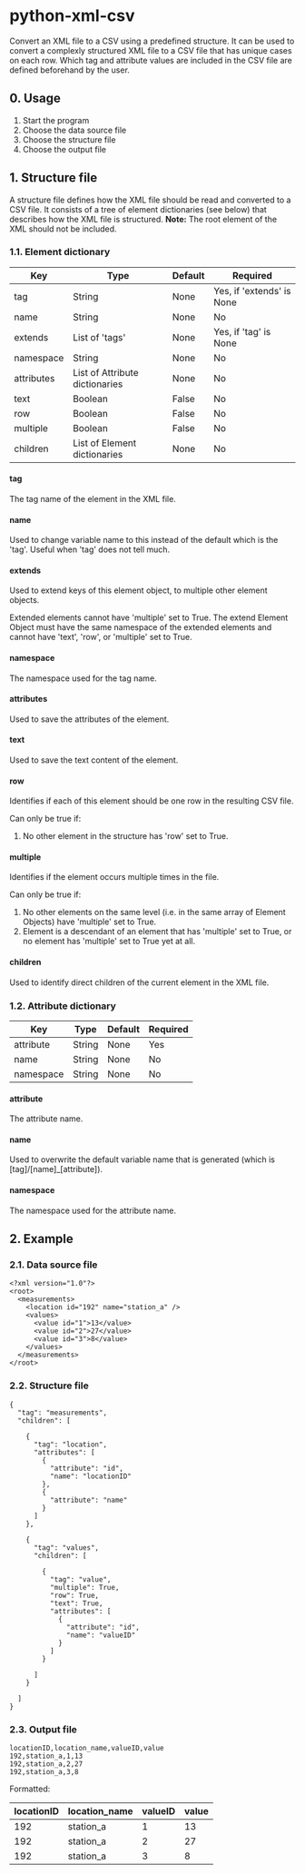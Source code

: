 # python-xml-csv
Convert an XML file to a CSV using a predefined structure. It can be used to convert a complexly structured XML file to a CSV file that has unique cases on each row. Which tag and attribute values are included in the CSV file are defined beforehand by the user.

## 0. Usage
1. Start the program
2. Choose the data source file
3. Choose the structure file
4. Choose the output file

## 1. Structure file
A structure file defines how the XML file should be read and converted to a CSV file. It consists of a tree of element dictionaries (see below) that describes how the XML file is structured. **Note:** The root element of the XML should not be included.

### 1.1. Element dictionary

Key        | Type                           | Default | Required
-----------|--------------------------------|---------|--------------------------
tag        | String                         | None    | Yes, if 'extends' is None
name       | String                         | None    | No
extends    | List of 'tags'                 | None    | Yes, if 'tag' is None
namespace  | String                         | None    | No
attributes | List of Attribute dictionaries | None    | No
text       | Boolean                        | False   | No
row        | Boolean                        | False   | No
multiple   | Boolean                        | False   | No
children   | List of Element dictionaries   | None    | No

#### tag
The tag name of the element in the XML file.

#### name
Used to change variable name to this instead of the default which is the 'tag'. Useful when 'tag' does not tell much.

#### extends
Used to extend keys of this element object, to multiple other element objects.

Extended elements cannot have 'multiple' set to True.
The extend Element Object must have the same namespace of the extended elements and cannot have 'text', 'row', or 'multiple' set to True.

#### namespace
The namespace used for the tag name.

#### attributes
Used to save the attributes of the element.

#### text
Used to save the text content of the element.

#### row
Identifies if each of this element should be one row in the resulting CSV file.

Can only be true if:
1. No other element in the structure has 'row' set to True.

#### multiple
Identifies if the element occurs multiple times in the file.

Can only be true if:
1. No other elements on the same level (i.e. in the same array of Element Objects) have 'multiple' set to True.
2. Element is a descendant of an element that has 'multiple' set to True, or no element has 'multiple' set to True yet at all.

#### children
Used to identify direct children of the current element in the XML file.

### 1.2. Attribute dictionary

Key       | Type   | Default | Required
----------|--------|---------|---------
attribute | String | None    | Yes
name      | String | None    | No
namespace | String | None    | No

#### attribute
The attribute name.

#### name
Used to overwrite the default variable name that is generated (which is [tag]/[name]\_[attribute]).

#### namespace
The namespace used for the attribute name.

## 2. Example

### 2.1. Data source file
```
<?xml version="1.0"?>
<root>
  <measurements>
    <location id="192" name="station_a" />
    <values>
      <value id="1">13</value>
      <value id="2">27</value>
      <value id="3">8</value>
    </values>
  </measurements>
</root>
```

### 2.2. Structure file
```
{
  "tag": "measurements",
  "children": [

    {
      "tag": "location",
      "attributes": [
        {
          "attribute": "id",
          "name": "locationID"
        },
        {
          "attribute": "name"
        }
      ]
    },

    {
      "tag": "values",
      "children": [

        {
          "tag": "value",
          "multiple": True,
          "row": True,
          "text": True,
          "attributes": [
            {
              "attribute": "id",
              "name": "valueID"
            }
          ]
        }

      ]
    }

  ]
}
```

### 2.3. Output file
```
locationID,location_name,valueID,value
192,station_a,1,13
192,station_a,2,27
192,station_a,3,8
```
Formatted:

locationID | location_name | valueID | value
-----------|---------------|---------|------
192        | station_a     | 1       | 13
192        | station_a     | 2       | 27
192        | station_a     | 3       | 8
